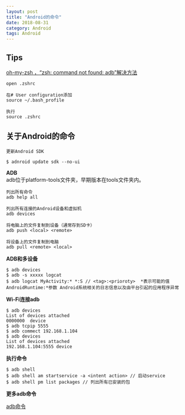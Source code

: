 ```yaml
---
layout: post
title: "Android的命令"
date: 2018-08-31
category: Android
tags: Android
---
```


## Tips
[oh-my-zsh ，“zsh: command not found: adb”解决方法](https://blog.csdn.net/yianemail/article/details/51693583)
 
	open .zshrc

	在# User configuration添加
	source ~/.bash_profile

	执行
	source .zshrc


## 关于Android的命令


	更新Android SDK

	$ adnroid update sdk --no-ui

**ADB**  
adb位于platform-tools文件夹，早期版本在tools文件夹内。  

	列出所有命令
	adb help all

	列出所有连接的Android设备和虚拟机
	adb devices

	将电脑上的文件复制到设备（通常存到SD卡）
	adb push <local> <remote>

	将设备上的文件复制到电脑
	adb pull <remote> <local>


**ADB和多设备**  

	$ adb devices
	$ adb -s xxxxx logcat
	$ adb logcat MyActivity:* *:S // <tag>:<prioroty>  *表示可能的值  AndroidRuntime:*参数 Android系统相关的日志信息以及由平台引起的应用程序异常


**Wi-Fi连接adb**  

	$ adb devices
	List of devices attached
	0000000  device
	$ adb tcpip 5555
	$ adb commect 192.168.1.104
	$ adb devices
	List of devices attached
	192.168.1.104:5555 device


**执行命令**  

	$ adb shell
	$ adb shell am startservice -a <intent action> // 启动service
	$ adb shell pm list packages // 列出所有已安装的包

**更多adb命令**  

[adb命令](http://developer.android.com/tools/help/adb.html)





 


